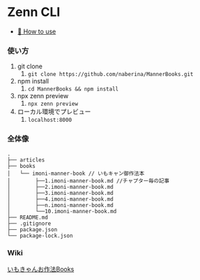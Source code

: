 # Zenn CLI

* [📘 How to use](https://zenn.dev/zenn/articles/zenn-cli-guide)

### 使い方

1. git clone
   1. `git clone https://github.com/naberina/MannerBooks.git`
2. npm install
   1. `cd MannerBooks && npm install`
3. npx zenn preview
   1. `npx zenn preview`
4. ローカル環境でプレビュー
   1. `localhost:8000`

### 全体像

```
.
├── articles
├── books
│   └── imoni-manner-book // いもキャン御作法本
│        ├──1.imoni-manner-book.md //チャプター毎の記事
│        ├──2.imoni-manner-book.md
│        ├──3.imoni-manner-book.md
│        ├──4.imoni-manner-book.md
│        ├──n.imoni-manner-book.md
│        └──10.imoni-manner-book.md
├── README.md
├── .gitignore
├── package.json
└── package-lock.json
```

### Wiki
[いもきゃんお作法Books](https://github.com/naberina/MannerBooks/wiki/%F0%9F%93%9A-%E3%81%84%E3%82%82%E3%82%AD%E3%83%A3%E3%83%B3%E3%81%8A%E4%BD%9C%E6%B3%95%E6%9C%AC)
